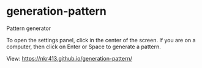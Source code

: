 # generation-pattern
Pattern generator

To open the settings panel, click in the center of the screen. If you are on a computer, then click on Enter or Space to generate a pattern.

View: https://nkr413.github.io/generation-pattern/

